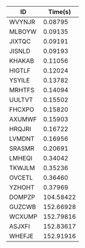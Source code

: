|ID|Time(s)|
|-|-|
|WVYNJR|0.08795|
|MLBOYW|0.09135|
|JIXTQC|0.09191|
|JISNLD|0.09193|
|KHAKAB|0.11056|
|HIGTLF|0.12024|
|YSYILE|0.13782|
|MRHTFS|0.14094|
|UULTVT|0.15502|
|FHCXPO|0.15820|
|AXUMWF|0.15903|
|HRQJRI|0.16722|
|LVMDNT|0.16956|
|SRASMR|0.20691|
|LMHEQI|0.34042|
|TKWJLM|0.35236|
|OVCETL|0.36460|
|YZHOHT|0.37969|
|DOMPZP|104.58422|
|GUZCWB|152.66928|
|WCXUMP|152.79816|
|ASJXFI|152.83617|
|WHEFJE|152.91916|
